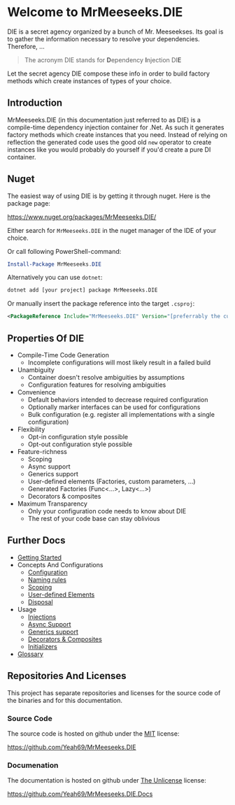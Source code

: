 # Welcome to MrMeeseeks.DIE

DIE is a secret agency organized by a bunch of Mr. Meeseekses. Its goal is to gather the information necessary to resolve your dependencies. Therefore, …

> The acronym DIE stands for **D**ependency **I**njection DI**E**

Let the secret agency DIE compose these info in order to build factory methods which create instances of types of your choice.

## Introduction

MrMeeseeks.DIE (in this documentation just referred to as DIE) is a compile-time dependency injection container for .Net. As such it generates factory methods which create instances that you need. Instead of relying on reflection the generated code uses the good old `new` operator to create instances like you would probably do yourself if you'd create a pure DI container.

## Nuget

The easiest way of using DIE is by getting it through nuget. Here is the package page:

https://www.nuget.org/packages/MrMeeseeks.DIE/

Either search for `MrMeeseeks.DIE` in the nuget manager of the IDE of your choice.

Or call following PowerShell-command:

```powershell
Install-Package MrMeeseeks.DIE
```


Alternatively you can use `dotnet`:

```sh
dotnet add [your project] package MrMeeseeks.DIE
```

Or manually insert the package reference into the target `.csproj`:

```xml
<PackageReference Include="MrMeeseeks.DIE" Version="[preferrably the current version]" />
```

## Properties Of DIE

- Compile-Time Code Generation 
    - Incomplete configurations will most likely result in a failed build
- Unambiguity
    - Container doesn't resolve ambiguities by assumptions
    - Configuration features for resolving ambiguities
- Convenience
    - Default behaviors intended to decrease required configuration
    - Optionally marker interfaces can be used for configurations
    - Bulk configuration (e.g. register all implementations with a single configuration)
- Flexibility
    - Opt-in configuration style possible
    - Opt-out configuration style possible
- Feature-richness
    - Scoping
    - Async support
    - Generics support
    - User-defined elements (Factories, custom parameters, …)
    - Generated Factories (Func<…>, Lazy<…>)
    - Decorators & composites
- Maximum Transparency
    - Only your configuration code needs to know about DIE
    - The rest of your code base can stay oblivious

## Further Docs

- [Getting Started](getting-started.md)
- Concepts And Configurations
    - [Configuration](configuration.md)
    - [Naming rules](naming-rules.md)
    - [Scoping](scoping.md)
    - [User-defined Elements](user-defined-elements.md)
    - [Disposal](disposal.md)
- Usage
    - [Injections](injections.md)
    - [Async Support](async-support.md)
    - [Generics support](generics-support.md)
    - [Decorators & Composites](decorators-composites.md)
    - [Initializers](initializers.md)
- [Glossary](glossary.md)

## Repositories And Licenses

This project has separate repositories and licenses for the source code of the binaries and for this documentation.

### Source Code

The source code is hosted on github under the [MIT](https://spdx.org/licenses/MIT.html) license:

https://github.com/Yeah69/MrMeeseeks.DIE

### Documenation

The documentation is hosted on github under [The Unlicense](https://spdx.org/licenses/Unlicense.html) license:

https://github.com/Yeah69/MrMeeseeks.DIE.Docs